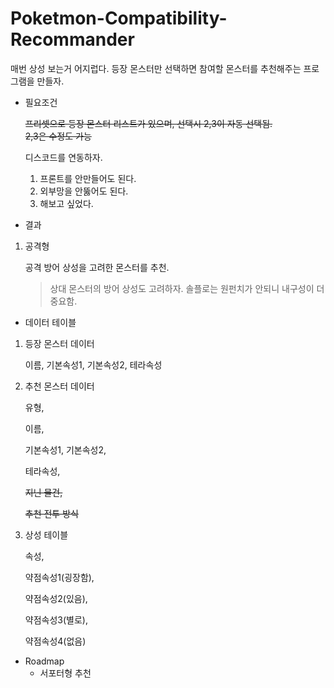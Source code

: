 # Poketmon-Compatibility-Recommander

매번 상성 보는거 어지럽다. 등장 몬스터만 선택하면 참여할 몬스터를 추천해주는 프로그램을 만들자.

- 필요조건

  ~~프리셋으로 등장 몬스터 리스트가 있으며, 선택시 2,3이 자동 선택됨.~~  
  ~~2,3은 수정도 가능~~

  디스코드를 연동하자.

  1.  프론트를 안만들어도 된다.
  2.  외부망을 안뚫어도 된다.
  3.  해보고 싶었다.

- 결과

1. 공격형

   공격 방어 상성을 고려한 몬스터를 추천.

   > 상대 몬스터의 방어 상성도 고려하자.
   > 솔플로는 원펀치가 안되니 내구성이 더 중요함.

- 데이터 테이블

1. 등장 몬스터 데이터

   이름, 기본속성1, 기본속성2, 테라속성

2. 추천 몬스터 데이터

   유형,

   이름,

   기본속성1, 기본속성2,

   테라속성,

   ~~지닌 물건,~~

   ~~추천 전투 방식~~

3. 상성 테이블

   속성,

   약점속성1(굉장함),

   약점속성2(있음),

   약점속성3(별로),

   약점속성4(없음)

- Roadmap
  - 서포터형 추천
